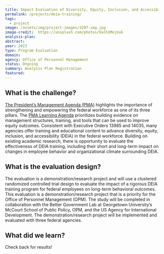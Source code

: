 ```yaml
---
title: Impact Evaluation of Diversity, Equity, Inclusion, and Accessibility (DEIA) Training Program
permalink: /projects/deia-training/
tags: 
  - project
image: /assets/img/project-images/2207-img.jpg
image-credit:  https://unsplash.com/photos/Oalh2MojUuk
analysis-plan: 
abstract: 
year: 2023  
type: Program Evaluation
domain: 
agency: Office of Personnel Management
status: Ongoing
summary: Analysis Plan Registration
featured: 
---
```


## What is the challenge? 
<a href="https://www.performance.gov/pma/" target="blank_">The President’s Management Agenda (PMA)</a> highlights the importance of strengthening and empowering the federal workforce as one of its three pillars. The <a href="https://assets.performance.gov/PMA/PMA-Learning-Agenda.pdf" target="blank_">PMA Learning Agenda</a> prioritizes building evidence on management structures, training, and tools that can be used to improve equity outcomes. Consistent with Executive Orders 13985 and 14035, many agencies offer training and educational content to advance diversity, equity, inclusion, and accessibility (DEIA) in the federal workforce. Building on existing academic research, there is opportunity to evaluate the effectiveness of DEIA training, including their short and long-term impact on changes in employee behavior and organizational climate surrounding DEIA.

## What is the evaluation design? 
The evaluation is a demonstration/research project and will use a clustered randomized controlled trial design to evaluate the impact of a rigorous DEIA training program for federal employees on long-term behavioral outcomes. This evaluation is a demonstration/research project that is a priority for the Office of Personnel Management (OPM). The study will be completed in collaboration with the Better Government Lab at Georgetown University’s McCourt School of Public Policy, OPM, and the US Agency for International Development. The demonstration/research project will be implemented and evaluated with three federal agencies. 

## What did we learn? 
Check back for results!
